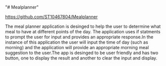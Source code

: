 "# Mealplanner" 


https://github.com/ST10467804/Mealplanner


The meal planner application is desinged to help the user to determine what meal to have at different points of the day. The application uses if statments to prompt the user for input and provides an appropriate response.In the instance of this application the user will input the time of day (such as morning) and the application will provide an appropriate morning meal suggestion to the user.The app is desinged to be user friendly and has two button, one to display the result and another to clear the input and display.
